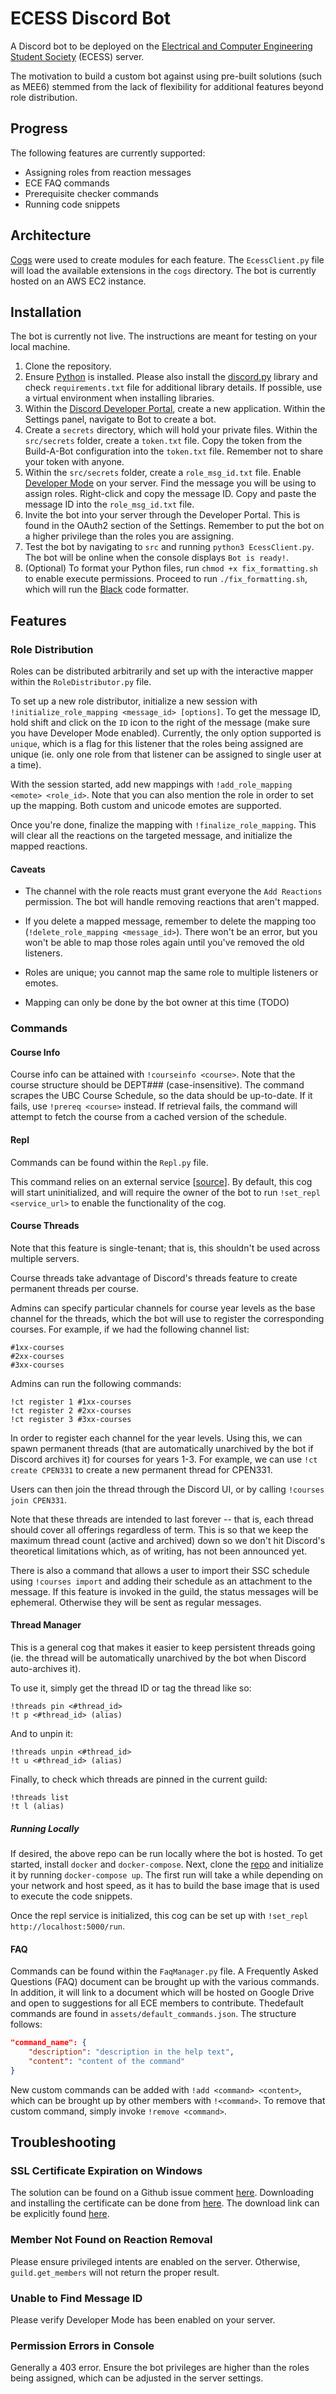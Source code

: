 # ECESS Discord Bot

A Discord bot to be deployed on the [Electrical and Computer Engineering Student Society](http://ubcecess.com/) (ECESS) server.

The motivation to build a custom bot against using pre-built solutions (such as MEE6) stemmed from the lack of flexibility for additional features beyond role distribution.

## Progress

The following features are currently supported:

- Assigning roles from reaction messages
- ECE FAQ commands
- Prerequisite checker commands
- Running code snippets

## Architecture

[Cogs](https://discordpy.readthedocs.io/en/latest/ext/commands/cogs.html) were used to create modules for each feature. The `EcessClient.py` file will load the available extensions in the `cogs` directory. The bot is currently hosted on an AWS EC2 instance.

## Installation

The bot is currently not live. The instructions are meant for testing on your local machine.

1. Clone the repository.
2. Ensure [Python](https://www.python.org/) is installed. Please also install the [discord.py](https://discordpy.readthedocs.io/en/latest/intro.html#installing) library and check `requirements.txt` file for additional library details. If possible, use a virtual environment when installing libraries.
3. Within the [Discord Developer Portal](https://discord.com/developers/applications), create a new application. Within the Settings panel, navigate to Bot to create a bot.
4. Create a `secrets` directory, which will hold your private files. Within the `src/secrets` folder, create a `token.txt` file. Copy the token from the Build-A-Bot configuration into the `token.txt` file. Remember not to share your token with anyone.
5. Within the `src/secrets` folder, create a `role_msg_id.txt` file. Enable [Developer Mode](https://discordia.me/en/developer-mode) on your server. Find the message you will be using to assign roles. Right-click and copy the message ID. Copy and paste the message ID into the `role_msg_id.txt` file.
6. Invite the bot into your server through the Developer Portal. This is found in the OAuth2 section of the Settings. Remember to put the bot on a higher privilege than the roles you are assigning.
7. Test the bot by navigating to `src` and running `python3 EcessClient.py`. The bot will be online when the console displays `Bot is ready!`.
8. (Optional) To format your Python files, run `chmod +x fix_formatting.sh` to enable execute permissions. Proceed to run `./fix_formatting.sh`, which will run the [Black](https://github.com/psf/black) code formatter.

## Features

### Role Distribution

Roles can be distributed arbitrarily and set up with the interactive mapper within the `RoleDistributor.py` file.

To set up a new role distributor, initialize a new session with `!initialize_role_mapping <message_id> [options]`. To get the message ID, hold shift and click on the `ID` icon to the right of the message (make sure you have Developer Mode enabled). Currently, the only option supported is `unique`, which is a flag for this listener that the roles being assigned are unique (ie. only one role from that listener can be assigned to single user at a time).

With the session started, add new mappings with `!add_role_mapping <emote> <role_id>`. Note that you can also mention the role in order to set up the mapping. Both custom and unicode emotes are supported.

Once you're done, finalize the mapping with `!finalize_role_mapping`. This will clear all the reactions on the targeted message, and initialize the mapped reactions.

#### Caveats

- The channel with the role reacts must grant everyone the `Add Reactions` permission. The bot will handle removing reactions that aren't mapped.

- If you delete a mapped message, remember to delete the mapping too (`!delete_role_mapping <message_id>`). There won't be an error, but you won't be able to map those roles again until you've removed the old listeners.

- Roles are unique; you cannot map the same role to multiple listeners or emotes.

- Mapping can only be done by the bot owner at this time (TODO)

### Commands

#### Course Info

Course info can be attained with `!courseinfo <course>`. Note that the course structure should be DEPT### (case-insensitive). The command scrapes the UBC Course Schedule, so the data should be up-to-date. If it fails, use `!prereq <course>` instead. If retrieval fails, the command will attempt to fetch the course from a cached version of the schedule.

#### Repl

Commands can be found within the `Repl.py` file.

This command relies on an external service [[source](https://github.com/lcfyi/repl-api)]. By default, this cog will start uninitialized, and will require the owner of the bot to run `!set_repl <service_url>` to enable the functionality of the cog.

#### Course Threads

Note that this feature is single-tenant; that is, this shouldn't be used across multiple servers.

Course threads take advantage of Discord's threads feature to create permanent threads per course.

Admins can specify particular channels for course year levels as the base channel for the threads, which the bot will use to register the corresponding courses. For example, if we had the following channel list:

```
#1xx-courses
#2xx-courses
#3xx-courses
```

Admins can run the following commands:

```
!ct register 1 #1xx-courses
!ct register 2 #2xx-courses
!ct register 3 #3xx-courses
```

In order to register each channel for the year levels. Using this, we can spawn permanent threads (that are automatically unarchived by the bot if Discord archives it) for courses for years 1-3. For example, we can use `!ct create CPEN331` to create a new permanent thread for CPEN331.

Users can then join the thread through the Discord UI, or by calling `!courses join CPEN331`.

Note that these threads are intended to last forever -- that is, each thread should cover all offerings regardless of term. This is so that we keep the maximum thread count (active and archived) down so we don't hit Discord's theoretical limitations which, as of writing, has not been announced yet.

There is also a command that allows a user to import their SSC schedule using `!courses import` and adding their schedule as an attachment to the message. If this feature is invoked in the guild, the status messages will be ephemeral. Otherwise they will be sent as regular messages.

#### Thread Manager

This is a general cog that makes it easier to keep persistent threads going (ie. the thread will be automatically unarchived by the bot when Discord auto-archives it).

To use it, simply get the thread ID or tag the thread like so:

```
!threads pin <#thread_id>
!t p <#thread_id> (alias)
```

And to unpin it:

```
!threads unpin <#thread_id>
!t u <#thread_id> (alias)
```

Finally, to check which threads are pinned in the current guild:

```
!threads list
!t l (alias)
```

##### Running Locally

If desired, the above repo can be run locally where the bot is hosted. To get started, install `docker` and `docker-compose`. Next, clone the [repo](https://github.com/lcfyi/repl-api) and initialize it by running `docker-compose up`. The first run will take a while depending on your network and host speed, as it has to build the base image that is used to execute the code snippets.

Once the repl service is initialized, this cog can be set up with `!set_repl http://localhost:5000/run`.

#### FAQ

Commands can be found within the `FaqManager.py` file.
A Frequently Asked Questions (FAQ) document can be brought up with the various commands. In addition, it will link to a document which will be hosted on Google Drive and open to suggestions for all ECE members to contribute. Thedefault commands are found in `assets/default_commands.json`. The structure follows:

```json
"command_name": {
    "description": "description in the help text",
    "content": "content of the command"
}
```

New custom commands can be added with `!add <command> <content>`, which can be brought up by other members with `!<command>`. To remove that custom command, simply invoke `!remove <command>`.

## Troubleshooting

### SSL Certificate Expiration on Windows

The solution can be found on a Github issue comment [here](https://github.com/Rapptz/discord.py/issues/4159#issuecomment-640107584). Downloading and installing the certificate can be done from [here](https://crt.sh/?id=2835394). The download link can be explicitly found [here](https://beans-took-my-kids.reeee.ee/38qB2n.png).

### Member Not Found on Reaction Removal

Please ensure privileged intents are enabled on the server. Otherwise, `guild.get_members` will not return the proper result.

### Unable to Find Message ID

Please verify Developer Mode has been enabled on your server.

### Permission Errors in Console

Generally a 403 error. Ensure the bot privileges are higher than the roles being assigned, which can be adjusted in the server settings.
